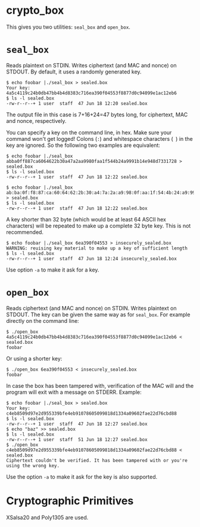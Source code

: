 # crypto_box
This gives you two utilities: `seal_box` and `open_box`.

# `seal_box`
Reads plaintext on STDIN. Writes ciphertext (and MAC and nonce) on STDOUT.
By default, it uses a randomly generated key.

```
$ echo foobar |./seal_box > sealed.box
Your key: 4a5c4119c24b0db47bb4b4d8383c716ea390f04553f8877d0c94099e1ac12eb6
$ ls -l sealed.box
-rw-r--r--+ 1 user  staff  47 Jun 18 12:20 sealed.box
```

The output file in this case is 7+16+24=47 bytes long, for ciphertext, MAC and nonce, respectively.

You can specify a key on the command line, in hex. Make sure your command won't get logged!
Colons (`:`) and whitespace characters (` `) in the key are ignored. So the
following two examples are equivalent:

```
$ echo foobar |./seal_box abba0ff887ca6064622b30a47a2aa9980faa1f544b24a9991b14e948d7331728 > sealed.box
$ ls -l sealed.box
-rw-r--r--+ 1 user  staff  47 Jun 18 12:22 sealed.box
```

```
$ echo foobar |./seal_box ab:ba:0f:f8:87:ca:60:64:62:2b:30:a4:7a:2a:a9:98:0f:aa:1f:54:4b:24:a9:99:1b:14:e9:48:d7:33:17:28 > sealed.box
$ ls -l sealed.box
-rw-r--r--+ 1 user  staff  47 Jun 18 12:22 sealed.box
```

A key shorter than 32 byte (which would be at least 64 ASCII hex characters)
will be repeated to make up a complete 32 byte key. This is not recommended.

```
$ echo foobar |./seal_box 6ea390f04553 > insecurely_sealed.box
WARNING: reuising key material to make up a key of sufficient length
$ ls -l sealed.box
-rw-r--r--+ 1 user  staff  47 Jun 18 12:24 insecurely_sealed.box
```

Use option `-a` to make it ask for a key.


# `open_box`
Reads ciphertext (and MAC and nonce) on STDIN. Writes plaintext on STDOUT. The
key can be given the same way as for `seal_box`. For example directly on the command line:

```
$ ./open_box 4a5c4119c24b0db47bb4b4d8383c716ea390f04553f8877d0c94099e1ac12eb6 < sealed.box
foobar
```

Or using a shorter key:

```
$ ./open_box 6ea390f04553 < insecurely_sealed.box
foobar
```

In case the box has been tampered with, verification of the MAC will and the
program will exit with a message on STDERR. Example:

```
$ echo foobar |./seal_box > sealed.box
Your key: c4eb8509d97e2d955339bfe4eb91078605099818d1334a09602fae22d76cbd88
$ ls -l sealed.box
-rw-r--r--+ 1 user  staff  47 Jun 18 12:27 sealed.box
$ echo "baz" >> sealed.box
$ ls -l sealed.box
-rw-r--r--+ 1 user  staff  51 Jun 18 12:27 sealed.box
$ ./open_box c4eb8509d97e2d955339bfe4eb91078605099818d1334a09602fae22d76cbd88 < sealed.box
Ciphertext couldn't be verified. It has been tampered with or you're using the wrong key.
```

Use the option `-a` to make it ask for the key is also supported.

# Cryptographic Primitives
XSalsa20 and Poly1305 are used.
